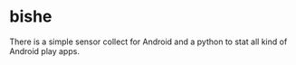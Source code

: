 bishe
====
There is a simple sensor collect for Android
and a python to stat all kind of Android play apps.
